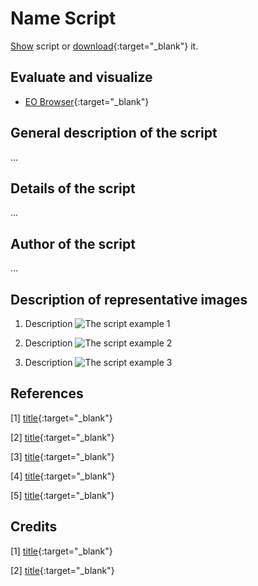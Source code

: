 # Name Script

<a href="#" id='togglescript'>Show</a> script or [download](name_script.js){:target="_blank"} it.
<div id='script_view' style="display:none">
{% highlight javascript %}
      {% include_relative name_script.js %}
{% endhighlight %}
</div>

## Evaluate and visualize   
 - [EO Browser](link){:target="_blank"} 


## General description of the script

...

## Details of the script

...

## Author of the script

...

## Description of representative images

1) Description
![The script example 1](fig/name1.png)

2) Description
![The script example 2](fig/name2.png)

3) Description
![The script example 3](fig/name3.png)

## References

[1] [title](link){:target="_blank"} 

[2] [title](link){:target="_blank"} 

[3] [title](link){:target="_blank"}  

[4] [title](link){:target="_blank"} 

[5] [title](link){:target="_blank"}  

## Credits

[1] [title](link){:target="_blank"}  

[2] [title](link){:target="_blank"}  